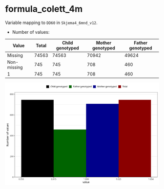 # formula_colett_4m
Variable mapping to `DD60` in `Skjema4_6mnd_v12`.
- Number of values:

| Value | Total | Child genotyped | Mother genotyped | Father genotyped |
| ----- | ----- | --------------- | ---------------- | ---------------- |
| Missing | 74563 | 74563 | 70942 | 49624 |
| Non-missing | 745 | 745 | 708 | 460 |
| 1 | 745 | 745 | 708 | 460 |



![](formula_colett_4m_n.png)



